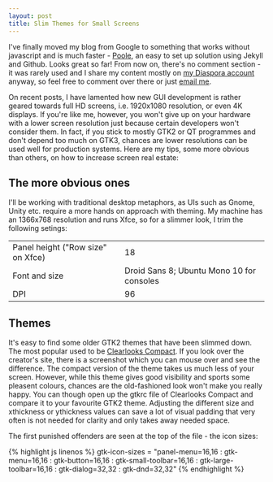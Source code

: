 ```yaml
---
layout: post
title: Slim Themes for Small Screens
---
```


<div class="message">
I've finally moved my blog from Google to something that works without javascript and is much faster - <a href="https://github.com/poole/poole">Poole</a>, an easy to set up solution using Jekyll and Github. Looks great so far! From now on, there's no comment section - it was rarely used and I share my content mostly on <a href="https://pod.geraspora.de/u/thanatosincarnate">my Diaspora account</a> anyway, so feel free to comment over there or just <a href="mailto:thanatosincarnate@openmailbox.org">email me</a>. 
</div>

On recent posts, I have lamented how new GUI development is rather geared towards full HD screens, i.e. 1920x1080 resolution, or even 4K displays. If you're like me, however, you won't give up on your hardware with a lower screen resolution just because certain developers won't consider them. In fact, if you stick to mostly GTK2 or QT programmes and don't depend too much on GTK3, chances are lower resolutions can be used well for production systems. Here are my tips, some more obvious than others, on how to increase screen real estate:

## The more obvious ones

I'll be working with traditional desktop metaphors, as UIs such as Gnome, Unity etc. require a more hands on approach with theming. My machine has an 1366x768 resolution and runs Xfce, so for a slimmer look, I trim the following setings:

<table>
  <tbody>
    <tr>
      <td>Panel height ("Row size" on Xfce)</td>
      <td>18</td>
    </tr>
    <tr>
      <td>Font and size</td>
      <td>Droid Sans 8; Ubuntu Mono 10 for consoles</td>
    </tr>
    <tr>
      <td>DPI</td>
      <td>96</td>
    </tr>
  </tbody>
</table>

## Themes

It's easy to find some older GTK2 themes that have been slimmed down. The most popular used to be <a href="http://martin.ankerl.com/2007/11/04/clearlooks-compact-gnome-theme/">Clearlooks Compact</a>. If you look over the creator's site, there is a screenshot which you can mouse over and see the difference. The compact version of the theme takes us much less of your screen. However, while this theme gives good visibility and sports some pleasent colours, chances are the old-fashioned look won't make you really happy. You can though open up the gtkrc file of Clearlooks Compact and compare it to your favourite GTK2 theme. Adjusting the different size and xthickness or ythickness values can save a lot of visual padding that very often is not needed for clarity and only takes away needed space.

The first punished offenders are seen at the top of the file - the icon sizes:

{% highlight js linenos %}
gtk-icon-sizes = "panel-menu=16,16 : gtk-menu=16,16 : gtk-button=16,16 : gtk-small-toolbar=16,16 : gtk-large-toolbar=16,16 : gtk-dialog=32,32 : gtk-dnd=32,32"
{% endhighlight %}




